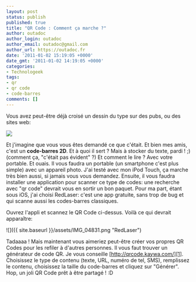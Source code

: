 ```yaml
---
layout: post
status: publish
published: true
title: "QR Code : Comment ça marche ?"
author: outadoc
author_login: outadoc
author_email: outadoc@gmail.com
author_url: https://outadoc.fr
date: '2011-01-02 15:19:05 +0000'
date_gmt: '2011-01-02 14:19:05 +0000'
categories:
- Technologeek
tags:
- qr
- qr code
- code-barres
comments: []
---
```

Vous avez peut-être déjà croisé un dessin du type sur des pubs, ou des sites web:

![](http://qrcode.kaywa.com/img.php?s=5&d=Vous%20venez%20de%20scanner%20un%20QR%20Code.%20Qu'est-ce%20que%20vous%20êtes%20fort%20!%20%3AD%3Cbr%20%2F%3ESigné%3A%20Fantômas)

Et j'imagine que vous vous êtes demandé ce que c'était. Et bien mes amis, c'est un **code-barres 2D**. Et à quoi il sert ? Mais à stocker du texte, pardi ! ;) (comment ça, "c'était pas évident" ?) Et comment le lire ? Avec votre portable. Et ouais. Il vous faudra un portable (un smartphone c'est plus simple) avec un appareil photo. J'ai testé avec mon iPod Touch, ça marche très bien aussi, si jamais vous vous demandez. Ensuite, il vous faudra installer une application pour scanner ce type de codes: une recherche avec "qr code" devrait vous en sortir un bon paquet. Pour ma part, étant sous iOS, j'ai choisi RedLaser: c'est une app gratuite, sans trop de bug et qui scanne aussi les codes-barres classiques.

Ouvrez l'appli et scannez le QR Code ci-dessus. Voilà ce qui devrait apparaître:

![]({{ site.baseurl }}/assets/IMG_04831.png "RedLaser")

Tadaaaa ! Mais maintenant vous aimeriez peut-être créer vos propres QR Codes pour les refiler à d'autres personnes. Il vous faut trouver un générateur de code QR. Je vous conseille [http://qrcode.kaywa.com/][1]. Choisissez le type de contenu (texte, URL, numéro de tel, SMS), remplissez le contenu, choisissez la taille du code-barres et cliquez sur "Générer". Hop,  un joli QR Code prêt à être partagé ! :D

[1]: http://qrcode.kaywa.com/

